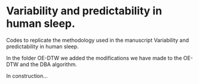 # Variability and predictability in human sleep.
Codes to replicate the methodology used in the manuscript Variability and predictability in human sleep.

In the folder OE-DTW we added the modifications we have made to the OE-DTW and the DBA algorithm.

In construction...
